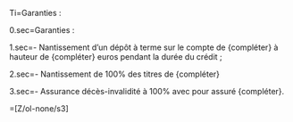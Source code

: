 Ti=Garanties :

0.sec=Garanties :

1.sec=- Nantissement d’un dépôt à terme sur le compte de {compléter} à hauteur de {compléter} euros pendant la durée du crédit ;

2.sec=- Nantissement de 100% des titres de {compléter} 

3.sec=- Assurance décès-invalidité à 100% avec pour assuré {compléter}.

=[Z/ol-none/s3]



